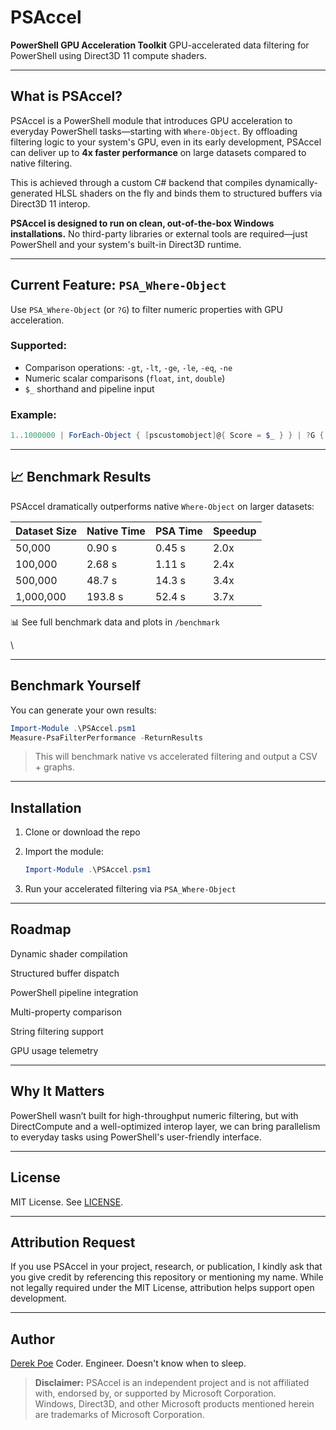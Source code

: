 # PSAccel

**PowerShell GPU Acceleration Toolkit**
GPU-accelerated data filtering for PowerShell using Direct3D 11 compute shaders.

---

## What is PSAccel?

PSAccel is a PowerShell module that introduces GPU acceleration to everyday PowerShell tasks—starting with `Where-Object`. By offloading filtering logic to your system's GPU, even in its early development, PSAccel can deliver up to **4x faster performance** on large datasets compared to native filtering.

This is achieved through a custom C# backend that compiles dynamically-generated HLSL shaders on the fly and binds them to structured buffers via Direct3D 11 interop.

**PSAccel is designed to run on clean, out-of-the-box Windows installations.** No third-party libraries or external tools are required—just PowerShell and your system's built-in Direct3D runtime.


---

## Current Feature: `PSA_Where-Object`

Use `PSA_Where-Object` (or `?G`) to filter numeric properties with GPU acceleration.

### Supported:

* Comparison operations: `-gt`, `-lt`, `-ge`, `-le`, `-eq`, `-ne`
* Numeric scalar comparisons (`float`, `int`, `double`)
* `$_` shorthand and pipeline input

### Example:

```powershell
1..1000000 | ForEach-Object { [pscustomobject]@{ Score = $_ } } | ?G { $_.Score -gt 950000 }
```

---

## 📈 Benchmark Results

PSAccel dramatically outperforms native `Where-Object` on larger datasets:

| Dataset Size | Native Time | PSA Time | Speedup |
| ------------ | ----------- | -------- | ------- |
| 50,000       | 0.90 s      | 0.45 s   | 2.0x    |
| 100,000      | 2.68 s      | 1.11 s   | 2.4x    |
| 500,000      | 48.7 s      | 14.3 s   | 3.4x    |
| 1,000,000    | 193.8 s     | 52.4 s   | 3.7x    |

📊 See full benchmark data and plots in `/benchmark`

\\

---

## Benchmark Yourself

You can generate your own results:

```powershell
Import-Module .\PSAccel.psm1
Measure-PsaFilterPerformance -ReturnResults
```

> This will benchmark native vs accelerated filtering and output a CSV + graphs.

---

## Installation

1. Clone or download the repo
2. Import the module:

   ```powershell
   Import-Module .\PSAccel.psm1
   ```
3. Run your accelerated filtering via `PSA_Where-Object`

---

## Roadmap

 Dynamic shader compilation

 Structured buffer dispatch

 PowerShell pipeline integration

 Multi-property comparison

 String filtering support

 GPU usage telemetry

---

## Why It Matters

PowerShell wasn’t built for high-throughput numeric filtering, but with DirectCompute and a well-optimized interop layer, we can bring parallelism to everyday tasks using PowerShell's user-friendly interface.

---

## License

MIT License. See [LICENSE](./LICENSE).

---

## Attribution Request
If you use PSAccel in your project, research, or publication, I kindly ask that you give credit by referencing this repository or mentioning my name. While not legally required under the MIT License, attribution helps support open development.

---

## Author

[Derek Poe](https://github.com/Derek-Poe)
Coder. Engineer. Doesn't know when to sleep.




> **Disclaimer:** PSAccel is an independent project and is not affiliated with, endorsed by, or supported by Microsoft Corporation.  
> Windows, Direct3D, and other Microsoft products mentioned herein are trademarks of Microsoft Corporation.

